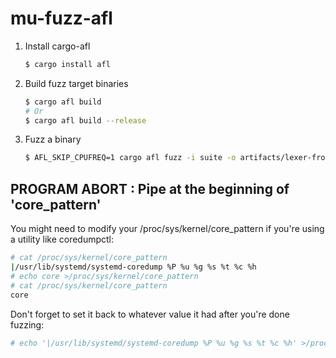 # mu-fuzz-afl

1. Install cargo-afl

    ```bash
    $ cargo install afl
    ```

2. Build fuzz target binaries

   ```bash
   $ cargo afl build
   # Or
   $ cargo afl build --release
   ```

3. Fuzz a binary

   ```bash
   $ AFL_SKIP_CPUFREQ=1 cargo afl fuzz -i suite -o artifacts/lexer-from-bytes ./target/release/lexer_from_bytes
   ```

## PROGRAM ABORT : Pipe at the beginning of 'core_pattern'
You might need to modify your /proc/sys/kernel/core_pattern if you're using a utility like coredumpctl:
```bash
# cat /proc/sys/kernel/core_pattern
|/usr/lib/systemd/systemd-coredump %P %u %g %s %t %c %h
# echo core >/proc/sys/kernel/core_pattern
# cat /proc/sys/kernel/core_pattern
core
```

Don't forget to set it back to whatever value it had after you're done fuzzing:
```bash
# echo '|/usr/lib/systemd/systemd-coredump %P %u %g %s %t %c %h' >/proc/sys/kernel/core_pattern
```
